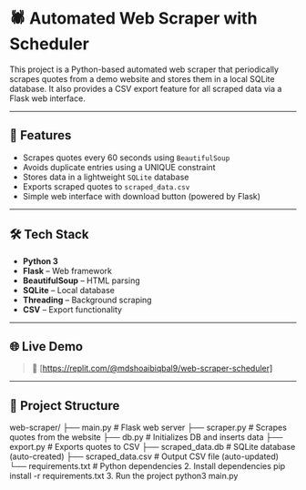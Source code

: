 # 🕷️ Automated Web Scraper with Scheduler

This project is a Python-based automated web scraper that periodically scrapes quotes from a demo website and stores them in a local SQLite database. It also provides a CSV export feature for all scraped data via a Flask web interface.

---

## 🚀 Features

- Scrapes quotes every 60 seconds using `BeautifulSoup`
- Avoids duplicate entries using a UNIQUE constraint
- Stores data in a lightweight `SQLite` database
- Exports scraped quotes to `scraped_data.csv`
- Simple web interface with download button (powered by Flask)

---

## 🛠️ Tech Stack

- **Python 3**
- **Flask** – Web framework
- **BeautifulSoup** – HTML parsing
- **SQLite** – Local database
- **Threading** – Background scraping
- **CSV** – Export functionality

---

## 🌐 Live Demo

> 🔗 [https://replit.com/@mdshoaibiqbal9/web-scraper-scheduler]

---

## 📁 Project Structure
web-scraper/
├── main.py # Flask web server
├── scraper.py # Scrapes quotes from the website
├── db.py # Initializes DB and inserts data
├── export.py # Exports quotes to CSV
├── scraped_data.db # SQLite database (auto-created)
├── scraped_data.csv # Output CSV file (auto-updated)
└── requirements.txt # Python dependencies
 2. Install dependencies
 pip install -r requirements.txt
3. Run the project
python3 main.py



